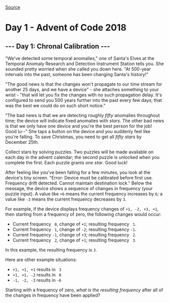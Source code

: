 [Source](https://adventofcode.com/2018/day/1 "Permalink to Day 1 - Advent of Code 2018")

# Day 1 - Advent of Code 2018

## \--- Day 1: Chronal Calibration ---

"We've detected some temporal anomalies," one of Santa's Elves at the Temporal Anomaly Research and Detection Instrument Station tells you. She sounded pretty worried when she called you down here. "At 500-year intervals into the past, someone has been changing Santa's history!"

"The good news is that the changes won't propagate to our time stream for another 25 days, and we have a device" - she attaches something to your wrist - "that will let you fix the changes with no such propagation delay. It's configured to send you 500 years further into the past every few days; that was the best we could do on such short notice."

"The bad news is that we are detecting roughly _fifty_ anomalies throughout time; the device will indicate fixed anomalies with _stars_. The other bad news is that we only have one device and you're the best person for the job! Good lu--" She taps a button on the device and you suddenly feel like you're falling. To save Christmas, you need to get all _fifty stars_ by December 25th.

Collect stars by solving puzzles. Two puzzles will be made available on each day in the advent calendar; the second puzzle is unlocked when you complete the first. Each puzzle grants _one star_. Good luck!

After feeling like you've been falling for a few minutes, you look at the device's tiny screen. "Error: Device must be calibrated before first use. Frequency drift detected. Cannot maintain destination lock." Below the message, the device shows a sequence of changes in frequency (your puzzle input). A value like `+6` means the current frequency increases by `6`; a value like `-3` means the current frequency decreases by `3`.

For example, if the device displays frequency changes of `+1, -2, +3, +1`, then starting from a frequency of zero, the following changes would occur:

* Current frequency ` 0`, change of `+1`; resulting frequency ` 1`.
* Current frequency ` 1`, change of `-2`; resulting frequency `-1`.
* Current frequency `-1`, change of `+3`; resulting frequency ` 2`.
* Current frequency ` 2`, change of `+1`; resulting frequency ` 3`.

In this example, the resulting frequency is `3`.

Here are other example situations:

* `+1, +1, +1` results in ` 3`
* `+1, +1, -2` results in ` 0`
* `-1, -2, -3` results in `-6`

Starting with a frequency of zero, _what is the resulting frequency_ after all of the changes in frequency have been applied?